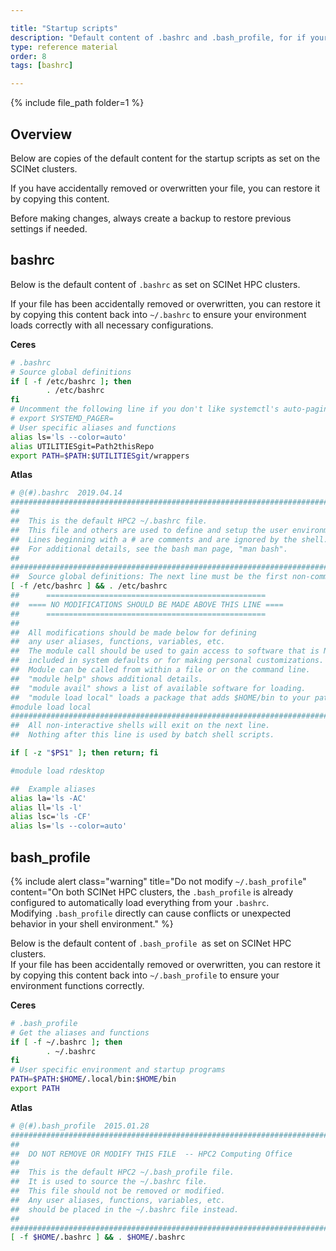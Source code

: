 ```yaml
---

title: "Startup scripts"
description: "Default content of .bashrc and .bash_profile, for if your file has been accidentally removed or overwritten."
type: reference material
order: 8
tags: [bashrc]

---
```


{% include file_path folder=1 %}

## Overview

Below are copies of the default content for the startup scripts as set on the SCINet clusters.

If you have accidentally removed or overwritten your file, you can restore it by copying this content.

Before making changes, always create a backup to restore previous settings if needed.

## bashrc

Below is the default content of `.bashrc` as set on SCINet HPC clusters.

If your file has been accidentally removed or overwritten, you can restore it by copying this content back into `~/.bashrc` to ensure your environment loads correctly with all necessary configurations.


**Ceres**
```bash
# .bashrc
# Source global definitions
if [ -f /etc/bashrc ]; then
        . /etc/bashrc
fi
# Uncomment the following line if you don't like systemctl's auto-paging feature:
# export SYSTEMD_PAGER=
# User specific aliases and functions
alias ls='ls --color=auto'
alias UTILITIESgit=Path2thisRepo
export PATH=$PATH:$UTILITIESgit/wrappers
```

**Atlas**
```bash
# @(#).bashrc  2019.04.14
################################################################################
##
##  This is the default HPC2 ~/.bashrc file.
##  This file and others are used to define and setup the user environment.
##  Lines beginning with a # are comments and are ignored by the shell.
##  For additional details, see the bash man page, "man bash".
##
################################################################################
##  Source global definitions: The next line must be the first non-commented line.
[ -f /etc/bashrc ] && . /etc/bashrc
##      =================================================
##  ==== NO MODIFICATIONS SHOULD BE MADE ABOVE THIS LINE ====
##      =================================================
##
##  All modifications should be made below for defining
##  any user aliases, functions, variables, etc.
##  The module call should be used to gain access to software that is NOT
##  included in system defaults or for making personal customizations.
##  Module can be called from within a file or on the command line.
##  "module help" shows additional details.
##  "module avail" shows a list of available software for loading.
##  "module load local" loads a package that adds $HOME/bin to your path.
#module load local
################################################################################
##  All non-interactive shells will exit on the next line.
##  Nothing after this line is used by batch shell scripts.

if [ -z "$PS1" ]; then return; fi

#module load rdesktop

##  Example aliases
alias la='ls -AC'
alias ll='ls -l'
alias lsc='ls -CF'
alias ls='ls --color=auto'
```


## bash_profile

{% include alert class="warning" title="Do not modify `~/.bash_profile`" content="On both SCINet HPC clusters, the `.bash_profile` is already configured to automatically load everything from your `.bashrc`.  
Modifying `.bash_profile` directly can cause conflicts or unexpected behavior in your shell environment." %}



Below is the default content of `.bash_profile `as set on SCINet HPC clusters.  
If your file has been accidentally removed or overwritten, you can restore it by copying this content back into `~/.bash_profile` to ensure your environment functions correctly.

**Ceres**
```bash
# .bash_profile
# Get the aliases and functions
if [ -f ~/.bashrc ]; then
        . ~/.bashrc
fi
# User specific environment and startup programs
PATH=$PATH:$HOME/.local/bin:$HOME/bin
export PATH
```

**Atlas**
```bash
# @(#).bash_profile  2015.01.28
################################################################################
##
##  DO NOT REMOVE OR MODIFY THIS FILE  -- HPC2 Computing Office
##
##  This is the default HPC2 ~/.bash_profile file.
##  It is used to source the ~/.bashrc file.
##  This file should not be removed or modified.
##  Any user aliases, functions, variables, etc.
##  should be placed in the ~/.bashrc file instead.
##
################################################################################
[ -f $HOME/.bashrc ] && . $HOME/.bashrc
```